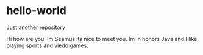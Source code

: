 # hello-world
Just another repository

Hi how are you. Im Seamus its nice to meet you. Im in honors Java and I like playing sports and viedo games.
